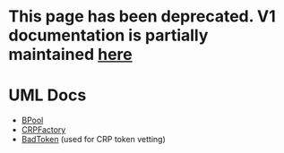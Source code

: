# This page has been deprecated. V1 documentation is partially maintained [here](https://docs.balancer.fi/v/v1/api/uml-docs)

# UML Docs

* [BPool](https://drive.google.com/file/d/1qta1KBLRq_8GZJ_dTL0zo2HYPD_dYUrH/view?usp=sharing)
* [CRPFactory](https://drive.google.com/file/d/1Aj8N-oE0iQ4Zyv1fWqglC5GIenrvq2EP/view?usp=sharing)
* [BadToken](https://drive.google.com/file/d/1y9QqRrk2lms_tcBlhynMaZJk7iFNyz_8/view?usp=sharing) \(used for CRP token vetting\)

